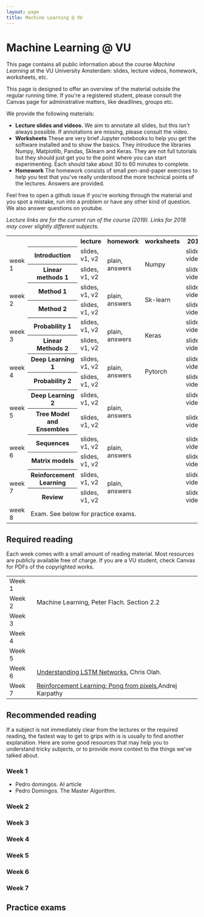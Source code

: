 ```yaml
---
layout: page
title: Machine Learning @ VU
---
```


# Machine Learning @ VU

This page contains all public information about the course _Machine Learning_ at the VU University Amsterdam: slides, lecture videos, homework, worksheets, etc. 

This page is designed to offer an overview of the material outside the regular running time. If you're a registered student, please consult the Canvas page for administrative matters, like deadlines, groups etc.

We provide the following materials:
  * **Lecture slides and videos.** We aim to annotate all slides, but this isn't always possible. If annotations are missing, please consult the video.
  * **Worksheets** These are very brief Jupyter notebooks to help you get the software installed and to show the basics. They introduce the libraries Numpy, Matplotlib, Pandas, Sklearn and Keras. They are not full tutorials but they should just get you to the point where you can start experimenting. Each should take about 30 to 60 minutes to complete.
  * **Homework** The homework consists of small pen-and-paper exercises to help you test that you've really understood the more technical points of the lectures. Answers are provided.
  
Feel free to open a github issue if you're working through the material and you spot a mistake, run into a problem or have any other kind of question. We also answer questions on youtube.
  
_Lecture links are for the current run of the course (2019). Links for 2018 may cover slightly different subjects._
<table>
  <tr>
   <th/>
    <th></th>
    <th>lecture</th>
    <th>homework</th>
    <th>worksheets</th>
    <th>2018</th>
  </tr>
 
  <tr>
   <td rowspan="2">week 1</td> <th>Introduction</th>
   <td>slides, v1, v2 </td> 
   <td rowspan="2">plain, answers</td> 
   <td rowspan="2">Numpy</td> 
   <td>slides, video</td>
  </tr>
  <tr>
    <th> Linear methods 1</th>
    <td> slides, v1, v2 </td>
    <td>slides, video</td>
  </tr>
 
  <tr>
    <td rowspan="2"> week 2</trd>
    <th>Method 1</th>
    <td>slides, v1, v2 </td>
    <td rowspan="2">plain, answers</td>
    <td rowspan="2">Sk-learn</td>
    <td>slides, video</td>
  </tr>
  <tr>
    <th> Method 2</th>
    <td>slides, v1, v2 </td> 
    <td>slides, video</td>
  </tr>
  
 
  <tr>
    <td rowspan="2"> week 3</trd>
    <th> Probability 1</th>
    <td>slides, v1, v2 </td>
    <td rowspan="2">plain, answers</td>
    <td rowspan="2">Keras</td>
    <td>slides, video</td>
  </tr>
  <tr>
    <th>Linear Methods 2</th>
    <td>slides, v1, v2 </trd> 
    <td>slides, video</td>
 </tr>  
 
  
  <tr>
    <td rowspan="2"> week 4</trd>
    <th>Deep Learning 1</th>
    <td> slides, v1, v2 </td> 
    <td rowspan="2">plain, answers</td> 
    <td rowspan="2">Pytorch</td> 
    <td>slides, video</td>
  </tr>
  <tr>
    <th>Probability 2</th>
    <td>slides, v1, v2 </trd>
    <td>slides, video</td>
  </tr>
    <tr>
    <td rowspan="2"> week 5</td>
    <th>Deep Learning 2</th>
    <td>slides, v1, v2 </td> 
    <td rowspan="2">plain, answers</td> 
    <td rowspan="2"></td> 
    <td>slides, video</td>
  </tr>
  <tr>
    <th>Tree Model and Ensembles</th>
    <td>slides, v1, v2 </td> 
    <td>slides, video</td>
  </tr>
  <tr>
    <td rowspan="2"> week 6</td>
    <th>Sequences</th>
    <td> slides, v1, v2 </td> 
    <td rowspan="2">plain, answers</td> 
    <td rowspan="2"></td> 
    <td>slides, video</td>
  </tr>
  <tr>
    <th>Matrix models</th>
    <td>slides, v1, v2 </td>
    <td>slides, video</td>
  </tr>
  <tr>
    <td rowspan="2"> week 7</td>
    <th>Reinforcement Learning</th>
    <td>slides, v1, v2 </td> 
    <td rowspan="2">plain, answers</td> 
    <td rowspan="2"></td>
    <td>slides, video</td>
  </tr>
  <tr>
    <th>Review</th>
    <td>slides, v1, v2 </td>    
    <td>slides, video</td>
  </tr>
  <tr>
    <td> week 8</trd><td colspan="5">Exam. See below for practice exams.</td>
  </tr>
</table>

## Required reading

Each week comes with a small amount of reading material. Most resources are publicly available free of charge. If you are a VU student, check Canvas for PDFs of the copyrighted works.

<table>
<tr>
  <td>Week 1</td>
  <td></td>
</tr>
<tr>
  <td>Week 2</td>
  <td>Machine Learning, Peter Flach. Section 2.2</td>
</tr>
<tr>
  <td>Week 3</td>  
 <td></td>
</tr>
<tr>
  <td>Week 4</td>  
 <td></td>
</tr>
<tr>
  <td>Week 5</td>
  <td></td>
</tr>
<tr>
  <td>Week 6</td>
 <td><a href="http://colah.github.io/posts/2015-08-Understanding-LSTMs">Understanding LSTM Networks</a>, Chris Olah. </td>
</tr>
<tr>
  <td>Week 7</td>
 <td><a href="http://karpathy.github.io/2016/05/31/rl/">Reinforcement Learning: Pong from pixels.</a>Andrej Karpathy</td>
</tr>
</table>

## Recommended reading

If a subject is not immediately clear from the lectures or the required reading, the fastest way to get to grips with is is usually to find another explanation. Here are some good resources that may help you to understand tricky subjects, or to provide more context to the things we've talked about.

### Week 1
* Pedro domingos. AI article
* Pedro Domingos. The Master Algorithm.
### Week 2
### Week 3
### Week 4

### Week 5
### Week 6
### Week 7

## Practice exams
